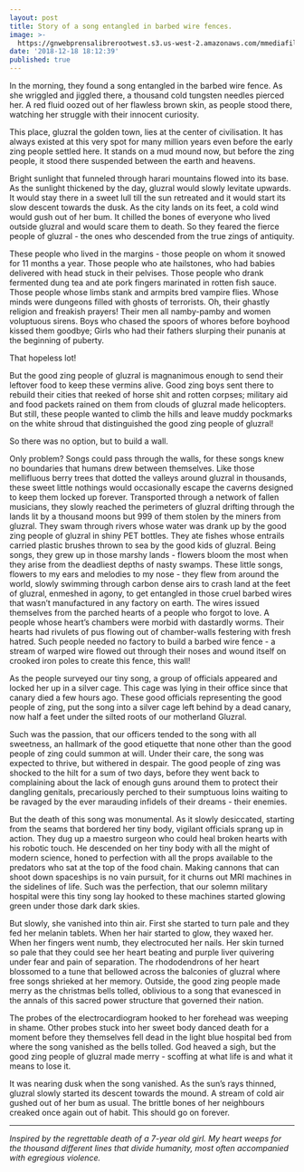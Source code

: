 ```yaml
---
layout: post
title: Story of a song entangled in barbed wire fences.
image: >-
  https://gnwebprensalibrerootwest.s3.us-west-2.amazonaws.com/mmediafiles/pl/79/79f155c3-7e83-48d4-9807-e07d288f8587_749_499.jpg
date: '2018-12-18 18:12:39'
published: true
---
```

In the morning, they found a song entangled in the barbed wire fence. As she wriggled and jiggled there, a thousand cold tungsten needles pierced her. A red fluid oozed out of her flawless brown skin, as people stood there, watching her struggle with their innocent curiosity.

This place, gluzral the golden town, lies at the center of civilisation. It has always existed at this very spot for many million years even before the early zing people settled here. It stands on a mud mound now, but before the zing people, it stood there suspended between the earth and heavens.

Bright sunlight that funneled through harari mountains flowed into its base. As the sunlight thickened by the day, gluzral would slowly levitate upwards. It would stay there in a sweet lull till the sun retreated and it would start its slow descent towards the dusk. As the city lands on its feet, a cold wind would gush out of her bum. It chilled the bones of everyone who lived outside gluzral and would scare them to death. So they feared the fierce people of gluzral - the ones who descended from the true zings of antiquity.

These people who lived in the margins - those people on whom it snowed for 11 months a year. Those people who ate hailstones, who had babies delivered with head stuck in their pelvises. Those people who drank fermented dung tea and ate pork fingers marinated in rotten fish sauce. Those people whose limbs stank and armpits bred vampire flies. Whose minds were dungeons filled with ghosts of terrorists. Oh, their ghastly religion and freakish prayers! Their men all namby-pamby and women voluptuous sirens. Boys who chased the spoors of whores before boyhood kissed them goodbye; Girls who had their fathers slurping their punanis at the beginning of puberty.

That hopeless lot!

But the good zing people of gluzral is magnanimous enough to send their leftover food to keep these vermins alive. Good zing boys sent there to rebuild their cities that reeked of horse shit and rotten corpses; military aid and food packets rained on them from clouds of gluzral made helicopters. But still, these people wanted to climb the hills and leave muddy pockmarks on the white shroud that distinguished the good zing people of gluzral!

So there was no option, but to build a wall.

Only problem? Songs could pass through the walls, for these songs knew no boundaries that humans drew between themselves. Like those mellifluous berry trees that dotted the valleys around gluzral in thousands, these sweet little nothings would occasionally escape the caverns designed to keep them locked up forever. Transported through a network of fallen musicians, they slowly reached the perimeters of gluzral drifting through the lands lit by a thousand moons but 999 of them stolen by the miners from gluzral. They swam through rivers whose water was drank up by the good zing people of gluzral in shiny PET bottles. They ate fishes whose entrails carried plastic brushes thrown to sea by the good kids of gluzral. Being songs, they grew up in those marshy lands - flowers bloom the most when they arise from the deadliest depths of nasty swamps. These little songs, flowers to my ears and melodies to my nose - they flew from around the world, slowly swimming through carbon dense airs to crash land at the feet of gluzral, enmeshed in agony, to get entangled in those cruel barbed wires that wasn’t manufactured in any factory on earth. The wires issued themselves from the parched hearts of a people who forgot to love. A people whose heart’s chambers were morbid with dastardly worms. Their hearts had rivulets of pus flowing out of chamber-walls festering with fresh hatred. Such people needed no factory to build a barbed wire fence - a stream of warped wire flowed out through their noses and wound itself on crooked iron poles to create this fence, this wall!

As the people surveyed our tiny song, a group of officials appeared and locked her up in a silver cage. This cage was lying in their office since that canary died a few hours ago. These good officials representing the good people of zing, put the song into a silver cage left behind by a dead canary, now half a feet under the silted roots of our motherland Gluzral. 

Such was the passion, that our officers tended to the song with all sweetness, an hallmark of the good etiquette that none other than the good people of zing could summon at will. Under their care, the song was expected to thrive, but withered in despair. The good people of zing was shocked to the hilt for a sum of two days, before they went back to complaining about the lack of enough guns around them to protect their dangling genitals, precariously perched to their sumptuous loins waiting to be ravaged by the ever marauding infidels of their dreams - their enemies.

But the death of this song was monumental. As it slowly desiccated, starting from the seams that bordered her tiny body, vigilant officials sprang up in action. They dug up a maestro surgeon who could heal broken hearts with his robotic touch. He descended on her tiny body with all the might of modern science, honed to perfection with all the props available to the predators who sat at the top of the food chain. Making cannons that can shoot down spaceships is no vain pursuit, for it churns out MRI machines in the sidelines of life. Such was the perfection, that our solemn military hospital were this tiny song lay hooked to these machines started glowing green under those dark dark skies.

But slowly, she vanished into thin air. First she started to turn pale and they fed her melanin tablets. When her hair started to glow, they waxed her. When her fingers went numb, they electrocuted her nails. Her skin turned so pale that they could see her heart beating and purple liver quivering under fear and pain of separation. The rhododendrons of her heart blossomed to a tune that bellowed across the balconies of gluzral where free songs shrieked at her memory. Outside, the good zing people made merry as the christmas bells tolled, oblivious to a song that evanesced in the annals of this sacred power structure that governed their nation.

The probes of the electrocardiogram hooked to her forehead was weeping in shame. Other probes stuck into her sweet body danced death for a moment before they themselves fell dead in the light blue hospital bed from where the song vanished as the bells tolled. God heaved a sigh, but the good zing people of gluzral made merry - scoffing at what life is and what it means to lose it.

It was nearing dusk when the song vanished. As the sun’s rays thinned, gluzral slowly started its descent towards the mound. A stream of cold air gushed out of her bum as usual. The brittle bones of her neighbours creaked once again out of habit. This should go on forever.

<hr>

*Inspired by the regrettable death of a 7-year old girl. My heart weeps for the thousand different lines that divide humanity, most often accompanied with egregious violence.*
